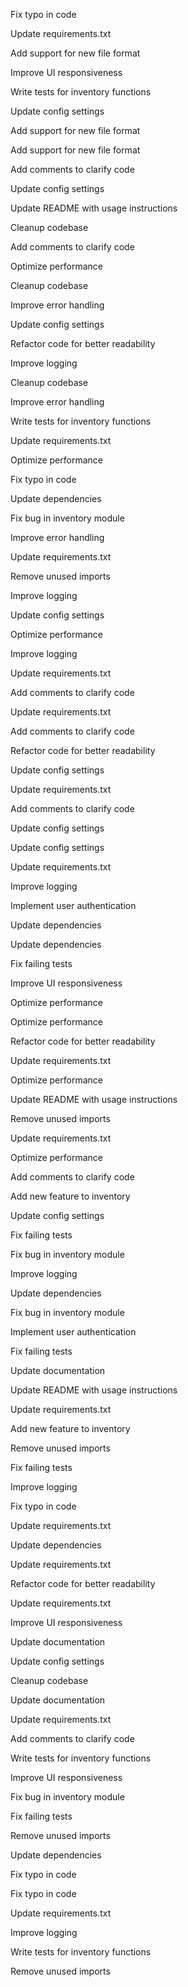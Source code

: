 Fix typo in code

Update requirements.txt

Add support for new file format

Improve UI responsiveness

Write tests for inventory functions

Update config settings

Add support for new file format

Add support for new file format

Add comments to clarify code

Update config settings

Update README with usage instructions

Cleanup codebase

Add comments to clarify code

Optimize performance

Cleanup codebase

Improve error handling

Update config settings

Refactor code for better readability

Improve logging

Cleanup codebase

Improve error handling

Write tests for inventory functions

Update requirements.txt

Optimize performance

Fix typo in code

Update dependencies

Fix bug in inventory module

Improve error handling

Update requirements.txt

Remove unused imports

Improve logging

Update config settings

Optimize performance

Improve logging

Update requirements.txt

Add comments to clarify code

Update requirements.txt

Add comments to clarify code

Refactor code for better readability

Update config settings

Update requirements.txt

Add comments to clarify code

Update config settings

Update config settings

Update requirements.txt

Improve logging

Implement user authentication

Update dependencies

Update dependencies

Fix failing tests

Improve UI responsiveness

Optimize performance

Optimize performance

Refactor code for better readability

Update requirements.txt

Optimize performance

Update README with usage instructions

Remove unused imports

Update requirements.txt

Optimize performance

Add comments to clarify code

Add new feature to inventory

Update config settings

Fix failing tests

Fix bug in inventory module

Improve logging

Update dependencies

Fix bug in inventory module

Implement user authentication

Fix failing tests

Update documentation

Update README with usage instructions

Update requirements.txt

Add new feature to inventory

Remove unused imports

Fix failing tests

Improve logging

Fix typo in code

Update requirements.txt

Update dependencies

Update requirements.txt

Refactor code for better readability

Update requirements.txt

Improve UI responsiveness

Update documentation

Update config settings

Cleanup codebase

Update documentation

Update requirements.txt

Add comments to clarify code

Write tests for inventory functions

Improve UI responsiveness

Fix bug in inventory module

Fix failing tests

Remove unused imports

Update dependencies

Fix typo in code

Fix typo in code

Update requirements.txt

Improve logging

Write tests for inventory functions

Remove unused imports


